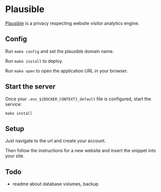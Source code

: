 # Plausible

[Plausible](https://github.com/plausible/analytics) is a privacy
respecting website visitor analytics engine.

## Config

Run `make config` and set the plausible domain name.

Run `make install` to deploy.

Run `make open` to open the application URL in your browser.

## Start the server

Once your `.env_${DOCKER_CONTEXT}_default` file is configured, start the
service:

```
make install
```

## Setup

Just navigate to the url and create your account.

Then follow the instructions for a new website and insert the snippet into your site.

## Todo
 - readme about database volumes, backup
